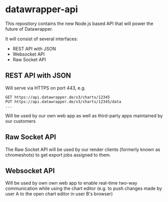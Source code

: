 # datawrapper-api

This repository contains the new Node.js based API that will power the future of Datawrapper.

It will consist of several interfaces:

* REST API with JSON
* Websocket API 
* Raw Socket API

## REST API with JSON

Will serve via HTTPS on port 443, e.g. 

    GET https://api.datawrapper.de/v3/charts/12345
    PUT https://api.datawrapper.de/v3/charts/12345/data
    ...

Will be used by our own web app as well as third-party apps maintained by our customers

## Raw Socket API

The Raw Socket API will be used by our render clients (formerly known as chromeshots) to get export jobs assigned to them.

## Websocket API

Will be used by own own web app to enable real-time two-way communication while using the chart editor (e.g. to push changes made by user A to the open chart editor in user B's browser)

